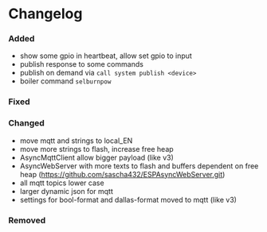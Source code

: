# Changelog

### Added

- show some gpio in heartbeat, allow set gpio to input
- publish response to some commands
- publish on demand via `call system publish <device>`
- boiler command `selburnpow`

### Fixed

### Changed

- move mqtt and strings to local_EN
- move more strings to flash, increase free heap
- AsyncMqttClient allow bigger payload (like v3)
- AsyncWebServer with more texts to flash and buffers dependent on free heap (https://github.com/sascha432/ESPAsyncWebServer.git)
- all mqtt topics lower case
- larger dynamic json for mqtt
- settings for bool-format and dallas-format moved to mqtt (like v3)

### Removed

